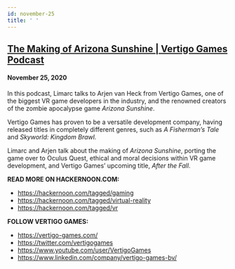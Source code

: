 ```yaml
---
id: november-25
title: ' '
---
```


<h2><a href="https://podcast.hackernoon.com/e/the-making-of-arizona-sunshine-vertigo-games-podcast/">The Making of Arizona Sunshine | Vertigo Games Podcast</a></h2>
<h4>November 25, 2020</h4>

<p>
In this podcast, Limarc talks to Arjen van Heck from Vertigo Games, one of the biggest VR game developers in the industry, and the renowned creators of the zombie apocalypse game <em>Arizona Sunshine</em>. 
</p>
 
<p>
Vertigo Games has proven to be a versatile development company, having released titles in completely different genres, such as <em>A Fisherman’s Tale</em> and <em>Skyworld: Kingdom Brawl.</em>
</p>
 
<p>
Limarc and Arjen talk about the making of <em>Arizona Sunshine</em>, porting the game over to Oculus Quest, ethical and moral decisions within VR game development, and Vertigo Games’ upcoming title, <em>After the Fall</em>. 
</p>
 
<strong>READ MORE ON HACKERNOON.COM: </strong>
<ul>

<li><a href="https://hackernoon.com/tagged/gaming">https://hackernoon.com/tagged/gaming</a>
</li>
<li><a href="https://hackernoon.com/tagged/virtual-reality">https://hackernoon.com/tagged/virtual-reality</a>
</li>
<li><a href="https://hackernoon.com/tagged/vr">https://hackernoon.com/tagged/vr</a>
</li>
</ul>
<strong>FOLLOW VERTIGO GAMES:</strong>
<ul>

<li><a href="https://vertigo-games.com/">https://vertigo-games.com/</a>
</li>
<li><a href="https://twitter.com/vertigogames">https://twitter.com/vertigogames</a>
</li>
<li><a href="https://www.youtube.com/user/VertigoGames">https://www.youtube.com/user/VertigoGames</a>
</li>
<li><a href="https://www.linkedin.com/company/vertigo-games-bv/">https://www.linkedin.com/company/vertigo-games-bv/</a>
</li>
</ul>